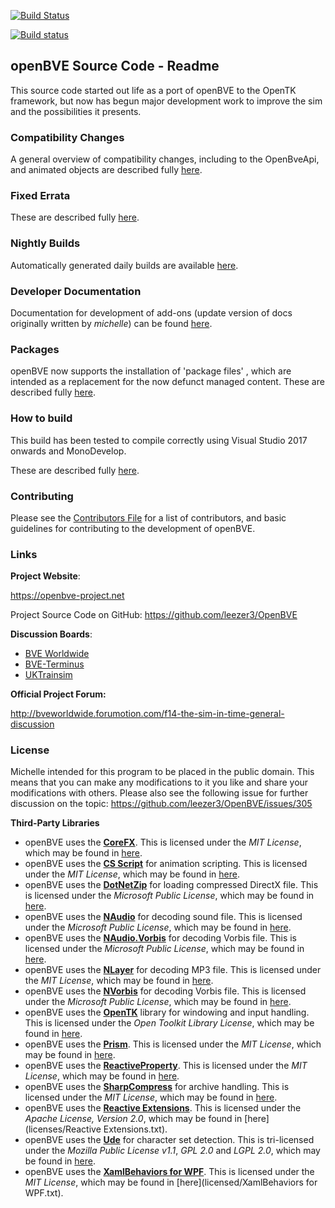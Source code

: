 [![Build Status](https://travis-ci.org/leezer3/OpenBVE.svg?branch=master)](https://travis-ci.org/leezer3/OpenBVE)

[![Build status](https://ci.appveyor.com/api/projects/status/p4d983eclo738hjo?svg=true)](https://ci.appveyor.com/project/leezer3/openbve)

## openBVE Source Code - Readme

This source code started out life as a port of openBVE to the OpenTK framework, but now has begun major development work to improve the sim and the possibilities it presents.

### Compatibility Changes

A general overview of compatibility changes, including to the OpenBveApi, and animated objects are described fully [here](https://github.com/leezer3/OpenBVE/wiki/Compatibility-Notes).

### Fixed Errata

These are described fully [here](https://github.com/leezer3/OpenBVE/wiki/Errata).

### Nightly Builds

Automatically generated daily builds are available [here](http://vps.bvecornwall.co.uk/OpenBVE/Builds/).

### Developer Documentation

Documentation for development of add-ons (update version of docs originally written by _michelle_) can be found [here](https://github.com/leezer3/OpenBVE/tree/master/Documentation).

### Packages

openBVE now supports the installation of 'package files' , which are intended as a replacement for the now defunct managed content.
These are described fully [here](http://openbve-project.net/packages/).

### How to build

This build has been tested to compile correctly using Visual Studio 2017 onwards and MonoDevelop.

These are described fully [here](Building.md).

### Contributing

Please see the [Contributors File](Contributing.md) for a list of contributors, and basic guidelines for contributing to the development of openBVE.


### Links

**Project Website**:

https://openbve-project.net

Project Source Code on GitHub: https://github.com/leezer3/OpenBVE

**Discussion Boards**:

- [BVE Worldwide](http://bveworldwide.forumotion.com)
- [BVE-Terminus](http://www.bve-terminus.org/forum)
- [UKTrainsim](http://forums.uktrainsim.com/viewforum.php?f=66)

**Official Project Forum:**

http://bveworldwide.forumotion.com/f14-the-sim-in-time-general-discussion

### License

Michelle intended for this program to be placed in the public domain. This means that you can make any modifications to it you like and share your modifications with others.
Please also see the following issue for further discussion on the topic: https://github.com/leezer3/OpenBVE/issues/305

**Third-Party Libraries**

- openBVE uses the [**CoreFX**](https://github.com/dotnet/corefx). This is licensed under the _MIT License_, which may be found in [here](licenses/CoreFX.txt).
- openBVE uses the [**CS Script**](https://github.com/oleg-shilo/cs-script) for animation scripting. This is licensed under the _MIT License_, which may be found in [here](licenses/CS-Script.txt).
- openBVE uses the [**DotNetZip**](https://github.com/haf/DotNetZip.Semverd) for loading compressed DirectX file. This is licensed under the *Microsoft Public License*, which may be found in [here](licenses/DotNetZip.txt).
- openBVE uses the [**NAudio**](https://github.com/naudio/NAudio) for decoding sound file. This is licensed under the *Microsoft Public License*, which may be found in [here](licenses/NAudio.txt).
- openBVE uses the [**NAudio.Vorbis**](https://github.com/naudio/Vorbis) for decoding Vorbis file. This is licensed under the *Microsoft Public License*, which may be found in [here](licenses/NAudio.Vorbis.txt).
- openBVE uses the [**NLayer**](https://github.com/naudio/NLayer) for decoding MP3 file. This is licensed under the *MIT License*, which may be found in [here](licenses/NLayer.txt).
- openBVE uses the [**NVorbis**](https://github.com/NVorbis/NVorbis) for decoding Vorbis file. This is licensed under the *Microsoft Public License*, which may be found in [here](licenses/NVorbis.txt).
- openBVE uses the [**OpenTK**](https://github.com/opentk/opentk) library for windowing and input handling. This is licensed under the _Open Toolkit Library License_, which may be found in [here](licenses/OpenTK.txt).
- openBVE uses the [**Prism**](https://github.com/PrismLibrary/Prism). This is licensed under the *MIT License*, which may be found in [here](licensed/Prism.txt).
- openBVE uses the [**ReactiveProperty**](https://github.com/runceel/ReactiveProperty). This is licensed under the *MIT License*, which may be found in [here](licensed/ReactiveProperty.txt).
- openBVE uses the [**SharpCompress**](https://github.com/adamhathcock/sharpcompress) for archive handling. This is licensed under the _MIT License_, which may be found in [here](licenses/SharpCompress.txt).
- openBVE uses the [**Reactive Extensions**](https://github.com/dotnet/reactive). This is licensed under the *Apache License, Version 2.0*, which may be found in [here](licenses/Reactive Extensions.txt).
- openBVE uses the [**Ude**](https://github.com/yinyue200/ude) for character set detection. This is tri-licensed under the _Mozilla Public License v1.1_, _GPL 2.0_ and _LGPL 2.0_, which may be found in [here](licenses/Ude.txt).
- openBVE uses the [**XamlBehaviors for WPF**](https://github.com/microsoft/XamlBehaviorsWpf). This is licensed under the *MIT License*, which may be found in [here](licensed/XamlBehaviors for WPF.txt).
